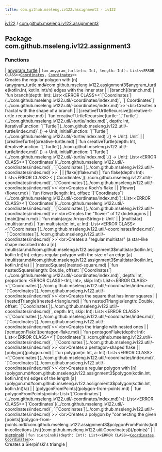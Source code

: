 ```yaml
---
title: com.github.mseleng.iv122.assignment3 - iv122
---
```


[iv122](../index.md) / [com.github.mseleng.iv122.assignment3](.)

## Package com.github.mseleng.iv122.assignment3

### Functions

| [anygram_turtle](anygram_turtle.md) | `fun anygram_turtle(n: Int, length: Int): List<<ERROR CLASS><`[`Coordinates`](../com.github.mseleng.iv122.util/-coordinates/index.md)`, `[`Coordinates`](../com.github.mseleng.iv122.util/-coordinates/index.md)`>>`<br>Creates the regular polygon with [n](anygram_turtle.md#com.github.mseleng.iv122.assignment3$anygram_turtle(kotlin.Int, kotlin.Int)/n) edges with the inner star |
| [branch](branch.md) | `fun branch(depth: Int): List<<ERROR CLASS><`[`Coordinates`](../com.github.mseleng.iv122.util/-coordinates/index.md)`, `[`Coordinates`](../com.github.mseleng.iv122.util/-coordinates/index.md)`>>`<br>Creates a fractal with the shape of a branch |
| [creativeTUrtleRecursive](creative-t-urtle-recursive.md) | `fun creativeTUrtleRecursive(turtle: `[`Turtle`](../com.github.mseleng.iv122.util/-turtle/index.md)`, depth: Int, iterativeFunction: `[`Turtle`](../com.github.mseleng.iv122.util/-turtle/index.md)`.() -> Unit, initialFunction: `[`Turtle`](../com.github.mseleng.iv122.util/-turtle/index.md)`.() -> Unit): Unit` |
| [creativeTurtle](creative-turtle.md) | `fun creativeTurtle(depth: Int, iterativeFunction: `[`Turtle`](../com.github.mseleng.iv122.util/-turtle/index.md)`.() -> Unit, initialFunction: `[`Turtle`](../com.github.mseleng.iv122.util/-turtle/index.md)`.() -> Unit): List<<ERROR CLASS><`[`Coordinates`](../com.github.mseleng.iv122.util/-coordinates/index.md)`, `[`Coordinates`](../com.github.mseleng.iv122.util/-coordinates/index.md)`>>` |
| [flake](flake.md) | `fun flake(depth: Int): List<<ERROR CLASS><`[`Coordinates`](../com.github.mseleng.iv122.util/-coordinates/index.md)`, `[`Coordinates`](../com.github.mseleng.iv122.util/-coordinates/index.md)`>>`<br>Creates a Koch's flake |
| [flower](flower.md) | `fun flower(length: Int, offset: `[`Coordinates`](../com.github.mseleng.iv122.util/-coordinates/index.md)`): List<<ERROR CLASS><`[`Coordinates`](../com.github.mseleng.iv122.util/-coordinates/index.md)`, `[`Coordinates`](../com.github.mseleng.iv122.util/-coordinates/index.md)`>>`<br>Creates the "flower" of 12 dodekagons |
| [main](main.md) | `fun main(args: Array<String>): Unit` |
| [multistar](multistar.md) | `fun multistar(n: Int, a: Int): List<<ERROR CLASS><`[`Coordinates`](../com.github.mseleng.iv122.util/-coordinates/index.md)`, `[`Coordinates`](../com.github.mseleng.iv122.util/-coordinates/index.md)`>>`<br>Creates a "regular multistar" (a star-like shape inscribed into a [n](multistar.md#com.github.mseleng.iv122.assignment3$multistar(kotlin.Int, kotlin.Int)/n)-edges regular polygon with the size of an edge [a](multistar.md#com.github.mseleng.iv122.assignment3$multistar(kotlin.Int, kotlin.Int)/a) |
| [nestedSquare](nested-square.md) | `fun nestedSquare(length: Double, offset: `[`Coordinates`](../com.github.mseleng.iv122.util/-coordinates/index.md)`, depth: Int, proportion: <ERROR CLASS><Int, Int>, skip: Int): List<<ERROR CLASS><`[`Coordinates`](../com.github.mseleng.iv122.util/-coordinates/index.md)`, `[`Coordinates`](../com.github.mseleng.iv122.util/-coordinates/index.md)`>>`<br>Creates the square that has inner squares |
| [nestedTriangle](nested-triangle.md) | `fun nestedTriangle(length: Double, offset: `[`Coordinates`](../com.github.mseleng.iv122.util/-coordinates/index.md)`, depth: Int, skip: Int): List<<ERROR CLASS><`[`Coordinates`](../com.github.mseleng.iv122.util/-coordinates/index.md)`, `[`Coordinates`](../com.github.mseleng.iv122.util/-coordinates/index.md)`>>`<br>Creates the triangle with nested ones |
| [pentagonFlake](pentagon-flake.md) | `fun pentagonFlake(depth: Int): List<<ERROR CLASS><`[`Coordinates`](../com.github.mseleng.iv122.util/-coordinates/index.md)`, `[`Coordinates`](../com.github.mseleng.iv122.util/-coordinates/index.md)`>>`<br>Creates a pentagon-shaped flake |
| [polygon](polygon.md) | `fun polygon(n: Int, a: Int): List<<ERROR CLASS><`[`Coordinates`](../com.github.mseleng.iv122.util/-coordinates/index.md)`, `[`Coordinates`](../com.github.mseleng.iv122.util/-coordinates/index.md)`>>`<br>Creates a regular polygon with [n](polygon.md#com.github.mseleng.iv122.assignment3$polygon(kotlin.Int, kotlin.Int)/n) edges of the length [a](polygon.md#com.github.mseleng.iv122.assignment3$polygon(kotlin.Int, kotlin.Int)/a) |
| [polygonFromPoints](polygon-from-points.md) | `fun polygonFromPoints(points: List<`[`Coordinates`](../com.github.mseleng.iv122.util/-coordinates/index.md)`>): List<<ERROR CLASS><`[`Coordinates`](../com.github.mseleng.iv122.util/-coordinates/index.md)`, `[`Coordinates`](../com.github.mseleng.iv122.util/-coordinates/index.md)`>>`<br>Creates a polygon by "connecting the given [points](polygon-from-points.md#com.github.mseleng.iv122.assignment3$polygonFromPoints(kotlin.collections.List((com.github.mseleng.iv122.util.Coordinates)))/points)" |
| [sierpinski](sierpinski.md) | `fun sierpinski(depth: Int): List<<ERROR CLASS><`[`Coordinates`](../com.github.mseleng.iv122.util/-coordinates/index.md)`, `[`Coordinates`](../com.github.mseleng.iv122.util/-coordinates/index.md)`>>`<br>Creates a Sierpiński's triangle |

